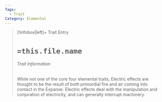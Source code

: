```yaml
---
Tags:
  - Trait
Category: Elemental
---
```

> [!infobox|left]+ Trait Entry
> # `=this.file.name`
> ###### Trait Information
> While not one of the core four elemental traits, Electric effects are thought to be the result of both primordial fire and air coming into contact in the Expanse. Electric effects deal with the manipulation and conjuration of electricity, and can generally interrupt machinery.